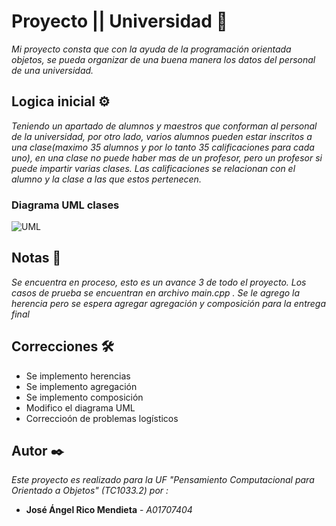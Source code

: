# Proyecto ||  Universidad 🚀
_Mi proyecto consta que con la ayuda de la programación orientada objetos, se pueda organizar de una buena manera los datos del personal de una universidad._

## Logica inicial ⚙️ 
_Teniendo un apartado de alumnos y maestros que conforman al personal de la universidad, por otro lado, varios alumnos pueden estar inscritos a una clase(maximo 35 alumnos y por lo tanto 35 calificaciones para cada uno), en una clase no puede haber mas de un profesor, pero un profesor si puede impartir varias clases. Las calificaciones se relacionan con el alumno y la clase a las que estos pertenecen._

### Diagrama UML clases
![UML](https://user-images.githubusercontent.com/74069232/100487113-a420b280-30cc-11eb-93e9-649ede70e924.png)

## Notas 📌
_Se encuentra en proceso, esto es un avance 3 de todo el proyecto. Los casos de prueba se encuentran en archivo main.cpp ._
_Se le agrego la herencia pero se espera agregar agregación y composición para la entrega final_

## Correcciones 🛠️
* Se implemento herencias
* Se implemento agregación
* Se implemento composición
* Modifico el diagrama UML
* Correccioón de problemas logísticos

## Autor ✒️
_Este proyecto es realizado para la UF "Pensamiento Computacional para Orientado a Objetos" (TC1033.2) por :_
* **José Ángel Rico Mendieta** - *A01707404*
